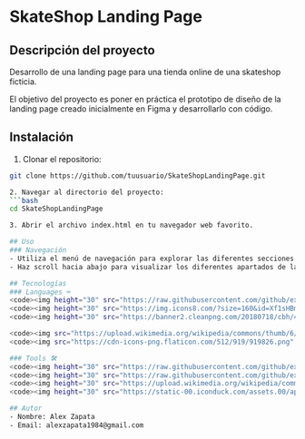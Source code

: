 # SkateShop Landing Page

## Descripción del proyecto
Desarrollo de una landing page para una tienda online de una skateshop ficticia.

El objetivo del proyecto es poner en práctica el prototipo de diseño de la landing page creado inicialmente en Figma y desarrollarlo con código.

## Instalación 
1. Clonar el repositorio: 
```bash 
git clone https://github.com/tuusuario/SkateShopLandingPage.git

2. Navegar al directorio del proyecto:
```bash
cd SkateShopLandingPage

3. Abrir el archivo index.html en tu navegador web favorito.

## Uso
### Navegación
- Utiliza el menú de navegación para explorar las diferentes secciones de la tienda.
- Haz scroll hacia abajo para visualizar los diferentes apartados de la página.

## Tecnologías
### Languages ⌨
<code><img height="30" src="https://raw.githubusercontent.com/github/explore/80688e429a7d4ef2fca1e82350fe8e3517d3494d/topics/javascript/javascript.png"></code>
<code><img height="30" src="https://img.icons8.com/?size=160&id=Xf1sHBmY73hA&format=png"></code>
<code><img height="30" src="https://banner2.cleanpng.com/20180718/cbh/4924da87f795e6a7242d3f32fcd4b413.webp"></code>

<code><img src="https://upload.wikimedia.org/wikipedia/commons/thumb/6/61/HTML5_logo_and_wordmark.svg/768px-HTML5_logo_and_wordmark.svg.png" alt="HTML5" width="30"></code>
<code><img src="https://cdn-icons-png.flaticon.com/512/919/919826.png" alt="CSS3" width="30"></code>

### Tools 🛠️
<code><img height="30" src="https://raw.githubusercontent.com/github/explore/80688e429a7d4ef2fca1e82350fe8e3517d3494d/topics/firebase/firebase.png"></code>
<code><img height="30" src="https://raw.githubusercontent.com/github/explore/80688e429a7d4ef2fca1e82350fe8e3517d3494d/topics/git/git.png"></code>
<code><img height="30" src="https://upload.wikimedia.org/wikipedia/commons/thumb/2/2d/Visual_Studio_Code_1.18_icon.svg/1200px-Visual_Studio_Code_1.18_icon.svg.png" alt="vscode"></code>
<code><img height="30" src="https://static-00.iconduck.com/assets.00/apps-figma-icon-1024x1024-cb4t8vyj.png" alt="Figma"></code>

## Autor
- Nombre: Alex Zapata
- Email: alexzapata1984@gmail.com
